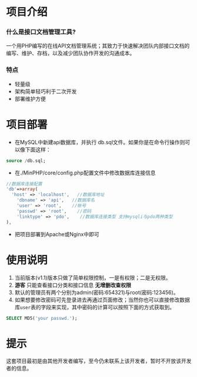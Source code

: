 项目介绍
========
### 什么是接口文档管理工具?
一个用PHP编写的在线API文档管理系统；其致力于快速解决团队内部接口文档的编写、维护、存档，以及减少团队协作开发的沟通成本。
### 特点
* 轻量级
* 架构简单轻巧利于二次开发
* 部署维护方便

项目部署
========
* 在MySQL中新建api数据库，并执行 db.sql文件。如果你是在命令行操作则可以像下面这样：
```sql
source /db.sql;
```
* 在./MinPHP/core/config.php配置文件中修改数据库连接信息
```php
//数据库连接配置
'db'=>array(
  'host' => 'localhost',   //数据库地址
    'dbname' => 'api',   //数据库名
    'user' => 'root',    //帐号
    'passwd' => 'root',    //密码
    'linktype' => 'pdo',    //数据库连接类型 支持mysqli与pdo两种类型
),
```
* 把项目部署到Apache或Nginx中即可

使用说明
========
1. 当前版本(v1.1)版本只做了简单权限控制，一是有权限；二是无权限。
2. **游客** 只能查看接口分类和接口信息 __无增删改查权限__
3. 默认的管理员有两个分别为admin(密码:654321)与root(密码:123456)。
4. 如果想要修改密码可先登录进去再通过页面修改；当然你也可以直接修改数据库```user```表的字段来实现，其中密码的计算可以按照下面的方式获取到。
```sql
SELECT MD5('your passwd.');
```

提示
====
这套项目最初是由其他开发者编写，至今仍未联系上该开发者，暂时不开放该开发者的信息。
